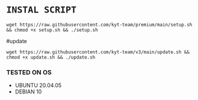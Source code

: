 # `INSTAL SCRIPT` 
>

<pre><code>wget https://raw.githubusercontent.com/kyt-team/premium/main/setup.sh && chmod +x setup.sh && ./setup.sh</pre></code>
 #update 

 <pre><code>wget https://raw.githubusercontent.com/kyt-team/v3/main/update.sh && chmod +x update.sh && ./update.sh</pre></code>
 
### TESTED ON OS 
- UBUNTU 20.04.05
- DEBIAN 10
